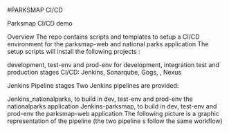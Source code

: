 #PARKSMAP CI/CD

Parksmap CI/CD demo


Overview
The repo contains scripts and templates to setup a  CI/CD environment for the parksmap-web and national parks application
The setup scripts will install the following projects :

development, test-env and prod-env for development,  integration test and production stages
CI/CD: Jenkins, Sonarqube, Gogs, , Nexus

Jenkins Pipeline stages 
Two Jenkins pipelines are provided:

Jenkins_nationalparks, to build in dev, test-env and prod-env the nationalparks  application
Jenkins-parksmap, to build in dev, test-env and prod-env the parksmap-web application
The following picture is a graphic representation of the pipeline (the two pipeline s follow the same workflow)







